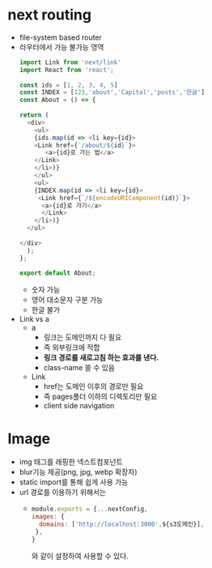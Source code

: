 # next routing

- file-system based router
- 라우터에서 가능 불가능 영역
  ```js
  import Link from 'next/link'
  import React from 'react';
    
  const ids = [1, 2, 3, 4, 5]
  const INDEX = [123,'about','Capital','posts','한글']
  const About = () => {
    
  return (
    <div>
      <ul>
      {ids.map(id => <li key={id}>
      <Link href={`/about/${id}`}>
         <a>{id}로 가는 법</a>
      </Link>
      </li>)}
      </ul>
      <ul>
      {INDEX.map(id => <li key={id}>
       <Link href={`/${encodeURIComponent(id)}`}>
        <a>{id}로 가기</a>
        </Link>
      </li>)}
    </ul>
    
  </div>
    );
  };
    
  export default About;
  ```
  - 숫자 가능
  - 영어 대소문자 구분 가능
  - 한글 불가
- Link vs a
  - a
    - 링크는 도메인까지 다 필요
    - 즉 외부링크에 적합
    - **링크 경로를 새로고침 하는 효과를 낸다.**
    - class-name 쓸 수 있음
  - Link 
    - href는 도메인 이후의 경로만 필요
    - 즉 pages폴더 이하의 디렉토리만 필요
    - client side navigation

# Image

  - img 태그를 래핑한 넥스트컴포넌트
  - blur기능 제공(png, jpg, webp 확장자)
  - static import를 통해 쉽게 사용 가능
  - url 경로를 이용하기 위해서는 
    - ```js
      module.exports = {...nextConfig,
      images: {
        domains: ['http://localhost:3000',${s3도메인}],
       },
      }
      ```
      와 같이 설정하여 사용할 수 있다.
    

